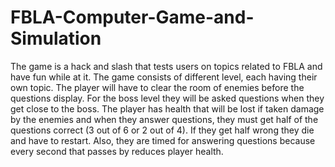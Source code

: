 # FBLA-Computer-Game-and-Simulation
The game is a hack and slash that tests users on topics related to FBLA and have fun while at it. The game consists of different level, each having their own topic. The player will have to clear the room of enemies before the questions display. For the boss level they will be asked questions when they get close to the boss. The player has health that will be lost if taken damage by the enemies and when they answer questions, they must get half of the questions correct (3 out of 6 or 2 out of 4). If they get half wrong they die and have to restart. Also, they are timed for answering questions because every second that passes by reduces player health.

